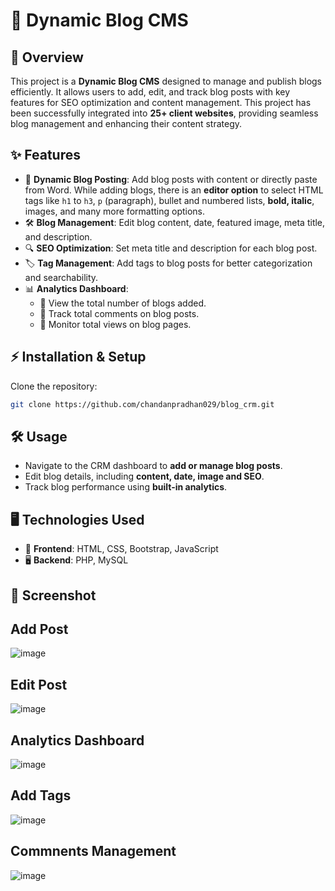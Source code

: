 # 🚀 Dynamic Blog CMS

## 📌 Overview
This project is a **Dynamic Blog CMS** designed to manage and publish blogs efficiently. It allows users to add, edit, and track blog posts with key features for SEO optimization and content management. This project has been successfully integrated into **25+ client websites**, providing seamless blog management and enhancing their content strategy.

## ✨ Features
- 📝 **Dynamic Blog Posting**: Add blog posts with content or directly paste from Word. While adding blogs, there is an **editor option** to select HTML tags like `h1` to `h3`, `p` (paragraph), bullet and numbered lists, **bold, italic**, images, and many more formatting options.
- 🛠 **Blog Management**: Edit blog content, date, featured image, meta title, and description.
- 🔍 **SEO Optimization**: Set meta title and description for each blog post.
- 🏷 **Tag Management**: Add tags to blog posts for better categorization and searchability.
- 📊 **Analytics Dashboard**:
  - 📌 View the total number of blogs added.
  - 💬 Track total comments on blog posts.
  - 👀 Monitor total views on blog pages.

## ⚡ Installation & Setup
 Clone the repository:
   ```bash
   git clone https://github.com/chandanpradhan029/blog_crm.git
   ```

## 🛠 Usage
- Navigate to the CRM dashboard to **add or manage blog posts**.
- Edit blog details, including **content, date, image and SEO**.
- Track blog performance using **built-in analytics**.

## 🖥️ Technologies Used
- 🎨 **Frontend**: HTML, CSS, Bootstrap, JavaScript
- 🖥 **Backend**: PHP, MySQL

## 📜 Screenshot 
##  Add Post
![image](https://github.com/user-attachments/assets/18501ffa-2c46-49a1-88b0-20ba98ff187c)
##  Edit Post
![image](https://github.com/user-attachments/assets/3bb7ea48-9ae0-48be-9ebc-276bc238f2db) 
##  Analytics Dashboard
![image](https://github.com/user-attachments/assets/0c77a6a8-bf3c-4f65-9999-7d16be5d9771)
##  Add Tags
![image](https://github.com/user-attachments/assets/182c7aa1-44d8-4fd8-8790-0706c769fd8d)
##  Commnents Management
![image](https://github.com/user-attachments/assets/327a08a1-f93d-4fa2-b31a-57cdb5f5bc55)






